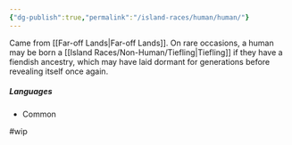 ```yaml
---
{"dg-publish":true,"permalink":"/island-races/human/human/"}
---
```



Came from [[Far-off Lands\|Far-off Lands]].
On rare occasions, a human may be born a [[Island Races/Non-Human/Tiefling\|Tiefling]] if they have a fiendish ancestry, which may have laid dormant for generations before revealing itself once again.

##### Languages
- Common

#wip 